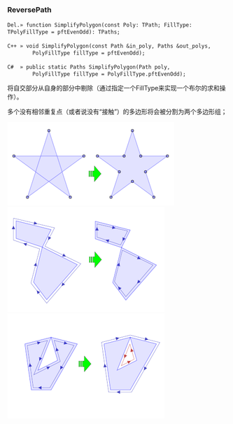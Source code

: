 ### **ReversePath**

```
Del.» function SimplifyPolygon(const Poly: TPath; FillType: TPolyFillType = pftEvenOdd): TPaths;

C++ » void SimplifyPolygon(const Path &in_poly, Paths &out_polys, 
        PolyFillType fillType = pftEvenOdd);

C#  » public static Paths SimplifyPolygon(Path poly, 
        PolyFillType fillType = PolyFillType.pftEvenOdd);
```

将自交部分从自身的部分中剔除（通过指定一个FillType来实现一个布尔的求和操作）。

多个没有相邻重复点（或者说没有“接触”）的多边形将会被分割为两个多边形组；

![](simplify.png)
![](simplify2.png)
![](simplify3.png)